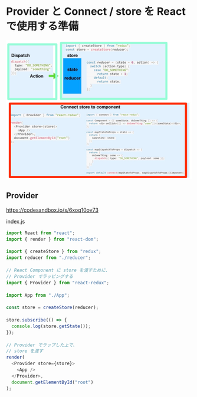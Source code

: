 # Provider と Connect / store を React で使用する準備

![](/assets/redux_provide-connect.png)

## Provider

https://codesandbox.io/s/6xoq10ov73


index.js

```js
import React from "react";
import { render } from "react-dom";

import { createStore } from "redux";
import reducer from "./reducer";

// React Component に store を渡すために、
// Provider でラッピングする
import { Provider } from "react-redux";

import App from "./App";

const store = createStore(reducer);

store.subscribe(() => {
  console.log(store.getState());
});

// Provider でラップした上で、
// store を渡す
render(
  <Provider store={store}>
    <App />
  </Provider>,
  document.getElementById("root")
);

```
